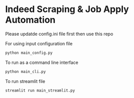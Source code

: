 # Indeed Scraping & Job Apply Automation

Please updatde config.ini file first then use this repo 

For using input configuration file 
```bash
python main_config.py
```

To run as a command line interface
```bash
python main_cli.py
```

To run streamlit file 
```bash
streamlit run main_streamlit.py
```
